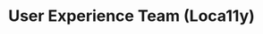 ---
name: Jennifer
title: User Experience Team (Loca11y)
tags:
  - loca11y
picture: ../../images/team/Ta11yCat.png
---